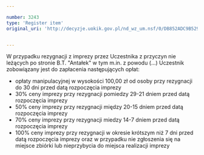 ```yaml
---

number: 3243
type: 'Register item'
original_uri: 'http://decyzje.uokik.gov.pl/nd_wz_um.nsf/0/DB852ADC9B5292A3C1257A0D00318FD8?OpenDocument'


---
```


W przypadku rezygnacji z imprezy przez Uczestnika z przyczyn nie leżących po stronie B.T. "Antałek" w tym m.in. z powodu (...) Uczestnik zobowiązany jest do zapłacenia następujących opłat:   
- opłaty manipulacyjnej w wysokości 100,00 zł od osoby przy rezygnacji do 30 dni przed datą rozpoczęcia imprezy
- 30% ceny imprezy przy rezygnacji pomiedzy 29-21 dniem przed datą rozpoczęcia imprezy   
- 50% ceny imprezy przy rezygnacji między 20-15 dniem przed datą rozpoczęcia imprezy        
- 70% ceny imprezy przy rezygnacji miedzy 14-7 dniem przed datą rozpoczęcia imprezy      
- 100% ceny imprezy przy rezygnacji w okresie krótszym niż 7 dni przed datą rozpoczęcia imprezy oraz w przypadku nie zgłoszenia się na miejsce zbiórki lub nieprzybycia do miejsca realizacji imprezy
